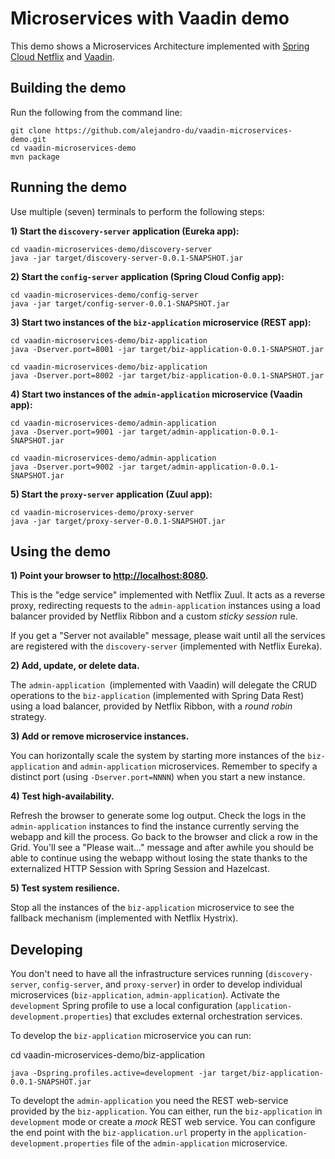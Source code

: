 # Microservices with Vaadin demo

This demo shows a Microservices Architecture implemented with [Spring Cloud Netflix](http://cloud.spring.io/spring-cloud-netflix/) and [Vaadin](https://vaadin.com).

## Building the demo

Run the following from the command line:
```
git clone https://github.com/alejandro-du/vaadin-microservices-demo.git
cd vaadin-microservices-demo
mvn package
```

## Running the demo

Use multiple (seven) terminals to perform the following steps:

**1) Start the `discovery-server` application (Eureka app):**
```
cd vaadin-microservices-demo/discovery-server
java -jar target/discovery-server-0.0.1-SNAPSHOT.jar
```

**2) Start the `config-server` application (Spring Cloud Config app):**
```
cd vaadin-microservices-demo/config-server
java -jar target/config-server-0.0.1-SNAPSHOT.jar
```

**3) Start two instances of the `biz-application` microservice (REST app):**
```
cd vaadin-microservices-demo/biz-application
java -Dserver.port=8001 -jar target/biz-application-0.0.1-SNAPSHOT.jar
```
```
cd vaadin-microservices-demo/biz-application
java -Dserver.port=8002 -jar target/biz-application-0.0.1-SNAPSHOT.jar
```

**4) Start two instances of the `admin-application` microservice (Vaadin app):**
```
cd vaadin-microservices-demo/admin-application
java -Dserver.port=9001 -jar target/admin-application-0.0.1-SNAPSHOT.jar
```
```
cd vaadin-microservices-demo/admin-application
java -Dserver.port=9002 -jar target/admin-application-0.0.1-SNAPSHOT.jar
```

**5) Start the `proxy-server` application (Zuul app):**
```
cd vaadin-microservices-demo/proxy-server
java -jar target/proxy-server-0.0.1-SNAPSHOT.jar
```

## Using the demo

**1) Point your browser to <http://localhost:8080>.**

This is the "edge service" implemented with Netflix Zuul. It acts as a reverse proxy, redirecting requests to the `admin-application` instances using a load balancer provided by Netflix Ribbon and a custom _sticky session_ rule.

If you get a "Server not available" message, please wait until all the services are registered with the `discovery-server` (implemented with Netflix Eureka).

**2) Add, update, or delete data.**

The `admin-application `(implemented with Vaadin) will delegate the CRUD operations to the `biz-application` (implemented with Spring Data Rest) using a load balancer, provided by Netflix Ribbon, with a _round robin_ strategy.

**3) Add or remove microservice instances.**

You can horizontally scale the system by starting more instances of the `biz-application` and `admin-application` microservices. Remember to specify a distinct port (using `-Dserver.port=NNNN`) when you start a new instance.

**4) Test high-availability.**

Refresh the browser to generate some log output. Check the logs in the `admin-application` instances to find the instance currently serving the webapp and kill the process.
Go back to the browser and click a row in the Grid. You'll see a "Please wait..." message and after awhile you should be able to continue using the webapp without losing the state thanks to the externalized HTTP Session with Spring Session and Hazelcast.

**5) Test system resilience.**

Stop all the instances of the `biz-application` microservice to see the fallback mechanism (implemented with Netflix Hystrix).

## Developing

You don't need to have all the infrastructure services running (`discovery-server`, `config-server`, and `proxy-server`) in order to develop individual microservices (`biz-application`, `admin-application`).
Activate the `development` Spring profile to use a local configuration (`application-development.properties`) that excludes external orchestration services.

To develop the `biz-application` microservice you can run:
  
cd vaadin-microservices-demo/biz-application

```
java -Dspring.profiles.active=development -jar target/biz-application-0.0.1-SNAPSHOT.jar
```

To developt the `admin-application` you need the REST web-service provided by the `biz-application`. You can either, run the `biz-application` in `development` mode or create a _mock_ REST web service. You can configure the end point with the `biz-application.url` property in the `application-development.properties` file of the `admin-application` microservice.
